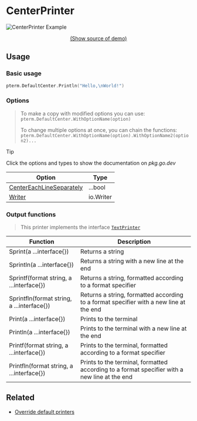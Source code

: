# CenterPrinter

<!--
Replace all of the following strings with the current printer.
        center Center CenterPrinter DefaultCenter
-->

![CenterPrinter Example](https://raw.githubusercontent.com/x0f5c3/pterm/master/_examples/center/animation.svg)

<p align="center"><a href="https://github.com/x0f5c3/pterm/blob/master/_examples/center/main.go" target="_blank">(Show source of demo)</a></p>

## Usage

### Basic usage

```go
pterm.DefaultCenter.Println("Hello,\nWorld!")
```

### Options

> To make a copy with modified options you can use:
> `pterm.DefaultCenter.WithOptionName(option)`
>
> To change multiple options at once, you can chain the functions:
> `pterm.DefaultCenter.WithOptionName(option).WithOptionName2(option2)...`

> [!TIP]
> Click the options and types to show the documentation on _pkg.go.dev_

| Option                                                                                                           | Type      |
| ---------------------------------------------------------------------------------------------------------------- | --------- |
| [CenterEachLineSeparately](https://pkg.go.dev/github.com/x0f5c3/pterm#CenterPrinter.WithCenterEachLineSeparately) | ...bool   |
| [Writer](https://pkg.go.dev/github.com/x0f5c3/pterm#CenterPrinter.WithWriter)                                     | io.Writer |

### Output functions

> This printer implements the interface [`TextPrinter`](https://github.com/x0f5c3/pterm/blob/master/interface_text_printer.go)

| Function                                   | Description                                                                                  |
| ------------------------------------------ | -------------------------------------------------------------------------------------------- |
| Sprint(a ...interface{})                   | Returns a string                                                                             |
| Sprintln(a ...interface{})                 | Returns a string with a new line at the end                                                  |
| Sprintf(format string, a ...interface{})   | Returns a string, formatted according to a format specifier                                  |
| Sprintfln(format string, a ...interface{}) | Returns a string, formatted according to a format specifier with a new line at the end       |
| Print(a ...interface{})                    | Prints to the terminal                                                                       |
| Println(a ...interface{})                  | Prints to the terminal with a new line at the end                                            |
| Printf(format string, a ...interface{})    | Prints to the terminal, formatted according to a format specifier                            |
| Printfln(format string, a ...interface{})  | Prints to the terminal, formatted according to a format specifier with a new line at the end |

## Related

- [Override default printers](docs/customizing/override-default-printer.md)
